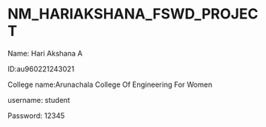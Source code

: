 # NM_HARIAKSHANA_FSWD_PROJECT


Name: Hari Akshana A


ID:au960221243021


College name:Arunachala College Of Engineering For Women




username: student


Password: 12345

